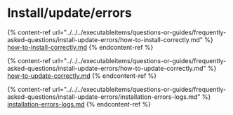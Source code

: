 # Install/update/errors

{% content-ref url="../../../executableitems/questions-or-guides/frequently-asked-questions/install-update-errors/how-to-install-correctly.md" %}
[how-to-install-correctly.md](../../../executableitems/questions-or-guides/frequently-asked-questions/install-update-errors/how-to-install-correctly.md)
{% endcontent-ref %}

{% content-ref url="../../../executableitems/questions-or-guides/frequently-asked-questions/install-update-errors/how-to-update-correctly.md" %}
[how-to-update-correctly.md](../../../executableitems/questions-or-guides/frequently-asked-questions/install-update-errors/how-to-update-correctly.md)
{% endcontent-ref %}

{% content-ref url="../../../executableitems/questions-or-guides/frequently-asked-questions/install-update-errors/installation-errors-logs.md" %}
[installation-errors-logs.md](../../../executableitems/questions-or-guides/frequently-asked-questions/install-update-errors/installation-errors-logs.md)
{% endcontent-ref %}
